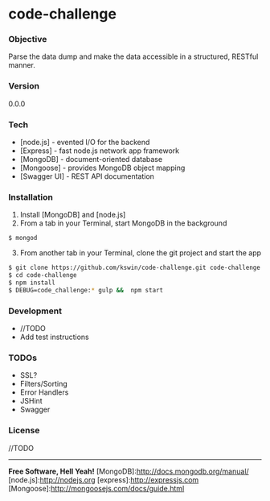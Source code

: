 # code-challenge
### Objective
Parse the data dump and make the data accessible in a structured, RESTful manner.

### Version
0.0.0

### Tech

* [node.js] - evented I/O for the backend
* [Express] - fast node.js network app framework 
* [MongoDB] - document-oriented database 
* [Mongoose] - provides MongoDB object mapping 
* [Swagger UI] - REST API documentation

### Installation
1. Install [MongoDB] and [node.js]
2. From a tab in your Terminal, start MongoDB in the background
```
$ mongod
``` 
3. From another tab in your Terminal, clone the git project and start the app
```sh
$ git clone https://github.com/kswin/code-challenge.git code-challenge
$ cd code-challenge
$ npm install
$ DEBUG=code_challenge:* gulp &&  npm start
```

### Development
- //TODO
- Add test instructions

### TODOs
- SSL?
- Filters/Sorting
- Error Handlers
- JSHint
- Swagger

### License 
//TODO 

----

**Free Software, Hell Yeah!**
[MongoDB]:http://docs.mongodb.org/manual/
[node.js]:http://nodejs.org
[express]:http://expressjs.com
[Mongoose]:http://mongoosejs.com/docs/guide.html
